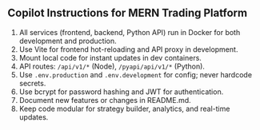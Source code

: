 ## Copilot Instructions for MERN Trading Platform

1. All services (frontend, backend, Python API) run in Docker for both development and production.
2. Use Vite for frontend hot-reloading and API proxy in development.
3. Mount local code for instant updates in dev containers.
4. API routes: `/api/v1/*` (Node), `/pyapi/api/v1/*` (Python).
5. Use `.env.production` and `.env.development` for config; never hardcode secrets.
6. Use bcrypt for password hashing and JWT for authentication.
7. Document new features or changes in README.md.
8. Keep code modular for strategy builder, analytics, and real-time updates.
